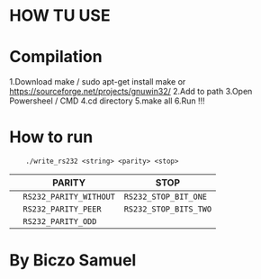 # HOW TU USE

# Compilation 
1.Download make / sudo apt-get install make or https://sourceforge.net/projects/gnuwin32/
2.Add to path 
3.Open Powersheel / CMD
4.cd directory
5.make all 
6.Run !!!

# How to run 
```
    ./write_rs232 <string> <parity> <stop>
```

|                |PARITY|STOP|
|----------------|-------------------------------|-----------------------------|
||`RS232_PARITY_WITHOUT`            |`RS232_STOP_BIT_ONE`
||`RS232_PARITY_PEER`            |`RS232_STOP_BITS_TWO`            
||`RS232_PARITY_ODD`|


# By Biczo Samuel
